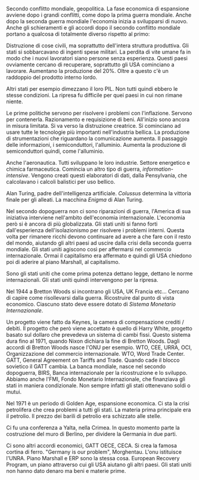 Secondo conflitto mondiale, geopolitica. La fase economica di espansione avviene dopo i grandi conflitti, come dopo la prima guerra mondiale. Anche dopo la seconda guerra mondiale l'economia inizia a svilupparsi di nuovo. Anche gli schieramenti e gli accordi dopo il secondo conflitto mondiale portano a qualcosa di totalmente diverso rispetto al primo:

Distruzione di cose civili, ma soprattutto dell'intera struttura produttiva. Gli stati si sobbarcavano di ingenti spese militari. La perdita di vite umane fa in modo che i nuovi lavoratori siano persone senza esperienza. Questi paesi ovviamente cercano di recuperare, soprattutto gli USA cominciano a lavorare. Aumentano la produzione del 20%. Oltre a questo c'è un raddoppio del prodotto interno lordo. 

Altri stati per esempio dimezzano il loro PIL. Non tutti quindi ebbero le stesse condizioni. La ripresa fu difficile per quei paesi in cui non rimane niente. 

Le prime politiche servono per risolvere i problemi con l'inflazione. Servono per contenerla. Razionamento e requisizione di beni. All'inizio sono ancora in misura limitata. Si va verso la distruzione creatrice. Si cominciano ad usare tutte le tecnologie più importanti nell'industria bellica. La produzione di strumentazioni che riguardano la comunicazione aumenta. Il passaggio delle informazioni, i semiconduttori, l'alluminio. Aumenta la produzione di semiconduttori quindi, come l'alluminio.

Anche l'aeronautica. Tutti sviluppano le loro industrie. Settore energetico  e chimica farmaceutica. Comincia un altro tipo di guerra, *information-intensive*. Vengono creati questi elaboratori di dati, dalla Pensylvania, che calcolavano i calcoli balistici per uso bellico. 

Alan Turing, padre dell'intelligenza artificiale. *Colussus* determina la vittoria finale per gli alleati. La macchina *Enigma* di Alan Turing.

Nel secondo dopoguerra non ci sono riparazioni di guerra, l'America di sua iniziativa interviene nell'ambito dell'economia internazionale. L'economia però si è ancora di più globalizzata. Gli stati uniti si fanno forti dall'esperienza dell'isolazionismo per risolvere i problemi interni. Questa volta per rimanere ricchi devono continuare ad avere a che fare con il resto del mondo, aiutando gli altri paesi ad uscire dalla crisi della seconda guerra mondiale. Gli stati uniti agiscono così per affermarsi nel commercio internazionale. Ormai il capitalismo era affermato e quindi gli USA chiedono poi di aderire al piano Marshall, al capitalismo. 

Sono gli stati uniti che come prima potenza dettano legge, dettano le norme internazionali. Gli stati uniti quindi intervengono per la ripresa. 

Nel 1944 a Bretton Woods si incontrano gli USA, UK Francia etc... Cercano di capire come risollevarsi dalla guerra. Ricostruire dal punto di vista economico. Ciascuno stato deve essere dotato di *Sistema Monetario Internazionale*.

Un progetto viene fatto da Keynes, la camera di compensazione crediti / debiti. Il progetto che però viene accettato è quello di Harry White, progetto basato sul dollaro che prevedeva un sistema di cambi fissi. Questo sistema dura fino al 1971, quando Nixon dichiara la fine di Bretton Woods. Dagli accordi di Bretton Woods nasce l'ONU per esempio. WTO, CEE, URRA, OCI, Organizzazione del commercio internazionale. WTO, Word Trade Center. GATT, General Agreement on Tariffs and Trade. Quando cade il blocco sovietico il GATT cambia. La banca mondiale, nasce nel secondo dopoguerra, BIRS, Banca internazionale per la ricostruzione e lo sviluppo. Abbiamo anche l'FMI, Fondo Monetario Internazionale, che finanziava gli stati in maniera condizionale. Non sempre infatti gli stati ottenevano soldi o mutui.

Nel 1971 è un periodo di Golden Age, espansione economica. Ci sta la crisi petrolifera che crea problemi a tutti gli stati. La materia prima principale era il petrolio. Il prezzo dei barili di petrolio era schizzato alle stelle. 

Ci fu una conferenza a Yalta, nella Crimea. In questo momento parte la costruzione del muro di Berlino, per dividere la Germania in due parti. 

Ci sono altri accordi economici, GATT OECE, CECA. Si crea la famosa cortina di ferro. "Germany is our problem", Morghentau. L'onu istituisce l'UNRA. Piano Marshall e ERP sono la stessa cosa. European Recovery Program, un piano attraverso cui gli USA aiutano gli altri paesi. Gli stati uniti non hanno dato denaro ma beni e materie prime.  
